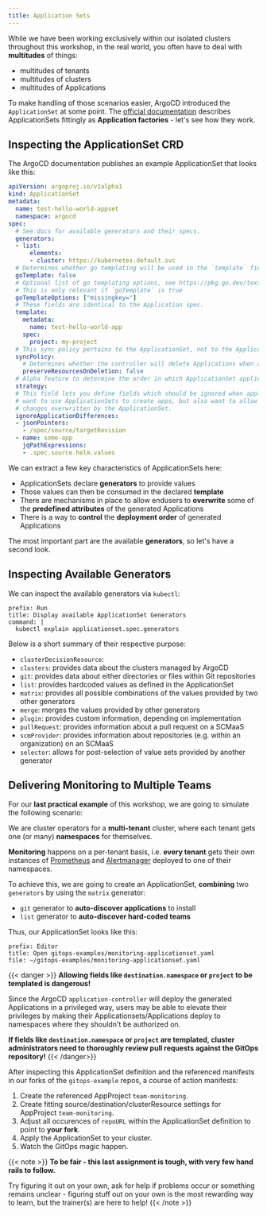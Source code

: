 ```yaml
---
title: Application Sets
---
```


While we have been working exclusively within our isolated clusters throughout this workshop, in the real world, you often have to deal with **multitudes** of things:

- multitudes of tenants
- multitudes of clusters
- multitudes of Applications

To make handling of those scenarios easier, ArgoCD introduced the `ApplicationSet` at some point. The [official documentation](https://argo-cd.readthedocs.io/en/stable/operator-manual/applicationset/) describes ApplicationSets fittingly as **Application factories** - let's see how they work.

## Inspecting the ApplicationSet CRD

The ArgoCD documentation publishes an example ApplicationSet that looks like this:

```yaml
apiVersion: argoproj.io/v1alpha1
kind: ApplicationSet
metadata:
  name: test-hello-world-appset
  namespace: argocd
spec:
  # See docs for available generators and their specs.
  generators:
  - list:
      elements:
      - cluster: https://kubernetes.default.svc
  # Determines whether go templating will be used in the `template` field below.
  goTemplate: false
  # Optional list of go templating options, see https://pkg.go.dev/text/template#Template.Option
  # This is only relevant if `goTemplate` is true
  goTemplateOptions: ["missingkey="]
  # These fields are identical to the Application spec.
  template:
    metadata:
      name: test-hello-world-app
    spec:
      project: my-project
  # This sync policy pertains to the ApplicationSet, not to the Applications it creates.
  syncPolicy:
    # Determines whether the controller will delete Applications when an ApplicationSet is deleted.
    preserveResourcesOnDeletion: false
  # Alpha feature to determine the order in which ApplicationSet applies changes.
  strategy:
  # This field lets you define fields which should be ignored when applying Application resources. This is helpful if you
  # want to use ApplicationSets to create apps, but also want to allow users to modify those apps without having their
  # changes overwritten by the ApplicationSet.
  ignoreApplicationDifferences:
  - jsonPointers:
    - /spec/source/targetRevision
  - name: some-app
    jqPathExpressions:
    - .spec.source.helm.values
```

We can extract a few key characteristics of ApplicationSets here:

- ApplicationSets declare **generators** to provide values
- Those values can then be consumed in the declared **template**
- There are mechanisms in place to allow endusers to **overwrite** some of the **predefined attributes** of the generated Applications
- There is a way to **control** the **deployment order** of generated Applications

The most important part are the available **generators**, so let's have a second look.

## Inspecting Available Generators

We can inspect the available generators via `kubectl`:

```terminal:execute
prefix: Run
title: Display available ApplicationSet Generators
command: |
  kubectl explain applicationset.spec.generators
```

Below is a short summary of their respective purpose:

- `clusterDecisionResource`:
- `clusters`: provides data about the clusters managed by ArgoCD
- `git`: provides data about either directories or files within Git repositories
- `list`: provides hardcoded values as defined in the ApplicationSet
- `matrix`: provides all possible combinations of the values provided by two other generators
- `merge`: merges the values provided by other generators
- `plugin`: provides custom information, depending on implementation
- `pullRequest`: provides information about a pull request on a SCMaaS
- `scmProvider`: provides information about repositories (e.g. within an organization) on an SCMaaS
- `selector`: allows for post-selection of value sets provided by another generator

## Delivering Monitoring to Multiple Teams

For our **last practical example** of this workshop, we are going to simulate the following scenario:

We are cluster operators for a **multi-tenant** cluster, where each tenant gets one (or many) **namespaces** for themselves.

**Monitoring** happens on a per-tenant basis, i.e. **every tenant** gets their own instances of [Prometheus](https://prometheus.io) and [Alertmanager](https://prometheus.io/docs/alerting/latest/alertmanager/) deployed to one of their namespaces.

To achieve this, we are going to create an ApplicationSet, **combining** two `generators` by using the `matrix` generator:

- `git` generator to **auto-discover applications** to install
- `list` generator to **auto-discover hard-coded teams**

Thus, our ApplicationSet looks like this:

```editor:open-file
prefix: Editor
title: Open gitops-examples/monitoring-applicationset.yaml
file: ~/gitops-examples/monitoring-applicationset.yaml
```

{{< danger >}}
**Allowing fields like `destination.namespace` or `project` to be templated is dangerous!**

Since the ArgoCD `application-controller` will deploy the generated Applications in a privileged way, users may be able to elevate their privileges by making their Applicationsets/Applications deploy to namespaces where they shouldn't be authorized on.

**If fields like `destination.namespace` or `project` are templated, cluster administrators need to thoroughly review pull requests against the GitOps repository!**
{{< /danger>}}

After inspecting this ApplicationSet definition and the referenced manifests in our forks of the `gitops-example` repos, a course of action manifests:

1. Create the referenced AppProject `team-monitoring`.
2. Create fitting source/destination/clusterResource settings for AppProject `team-monitoring`.
3. Adjust all occurences of `repoURL` within the ApplicationSet definition to point to **your fork**.
4. Apply the ApplicationSet to your cluster.
5. Watch the GitOps magic happen.

{{< note >}}
**To be fair - this last assignment is tough, with very few hand rails to follow.**

Try figuring it out on your own, ask for help if problems occur or something remains unclear - figuring stuff out on your own is the most rewarding way to learn, but the trainer(s) are here to help!
{{< /note >}}